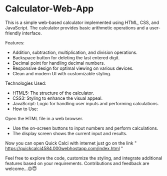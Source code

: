 # Calculator-Web-App
This is a simple web-based calculator implemented using HTML, CSS, and JavaScript. The calculator provides basic arithmetic operations and a user-friendly interface.

Features:

- Addition, subtraction, multiplication, and division operations.
- Backspace button for deleting the last entered digit.
- Decimal point for handling decimal numbers.
- Responsive design for optimal viewing on various devices.
- Clean and modern UI with customizable styling.

Technologies Used:

- HTML5: The structure of the calculator.
- CSS3: Styling to enhance the visual appeal.
- JavaScript: Logic for handling user inputs and performing calculations.
- How to Use:

Open the HTML file in a web browser.

- Use the on-screen buttons to input numbers and perform calculations.
- The display screen shows the current input and results.

Now you can open Quick Calci with internet just go on the link " https://quickcalci4584.000webhostapp.com/index.html "

Feel free to explore the code, customize the styling, and integrate additional features based on your requirements. Contributions and feedback are welcome...😊😇
